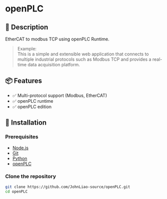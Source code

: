 # openPLC

## 📘 Description

EtherCAT to modbus TCP using openPLC Runtime.

> Example:  
> This is a simple and extensible web application that connects to multiple industrial protocols such as Modbus TCP and provides a real-time data acquisition platform.

## 📦 Features

- ✅ Multi-protocol support (Modbus, EtherCAT)
- ✅ openPLC runtime
- ✅ openPLC edition

## 🚀 Installation

### Prerequisites

- [Node.js](https://nodejs.org/)
- [Git](https://git-scm.com/)
- [Python](https://www.python.org/downloads/release/python-300/)
- [openPLC](https://autonomylogic.com/docs/openplc-overview/)
  
### Clone the repository

```bash
git clone https://github.com/JohnLiao-source/openPLC.git
cd openPLC
